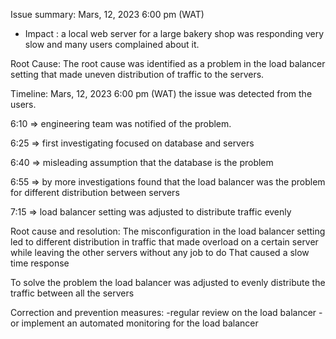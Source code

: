 Issue summary:
Mars, 12, 2023 6:00 pm (WAT)

- Impact : a local web server for a large bakery shop was responding very slow and many users complained about it.

Root Cause:
The root cause was identified as a problem in the load balancer setting that made uneven distribution of traffic to the servers.

Timeline:
Mars, 12, 2023 6:00 pm (WAT) the issue was detected from the users.

6:10 => engineering team was notified of the problem.

6:25 => first investigating focused on database and servers

6:40 => misleading assumption that the database is the problem

6:55 => by more investigations found that the load balancer was the problem for different distribution between servers

7:15 => load balancer setting was adjusted to distribute traffic evenly

Root cause and resolution:
The misconfiguration in the load balancer setting led to different distribution in traffic that made overload on a certain server while leaving the other servers without any job to do
That caused a slow time response 

To solve the problem the load balancer was adjusted to evenly distribute the traffic between all the servers

Correction and prevention measures:
-regular review on the load balancer
-or implement an automated monitoring for the load balancer
